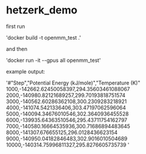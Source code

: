 # hetzerk_demo

first run 

'docker build -t openmm_test .'

and then

'docker run -it --gpus all openmm_test'

example output:

'#"Step","Potential Energy (kJ/mole)","Temperature (K)"
1000,-142662.62450058397,294.35603461088067
2000,-140980.82121689257,299.70193818751574
3000,-140562.60286362108,300.2309283218921
4000,-141074.5421336406,303.47197062596064
5000,-140094.34676010546,302.3640936455528
6000,-139935.64363510546,295.43711754162797
7000,-140580.16664535936,300.71686894483645
8000,-141307.676655125,296.0128436623154
9000,-140950.04182846483,302.9016010504689
10000,-140314.75996811327,295.8276605735739
'
